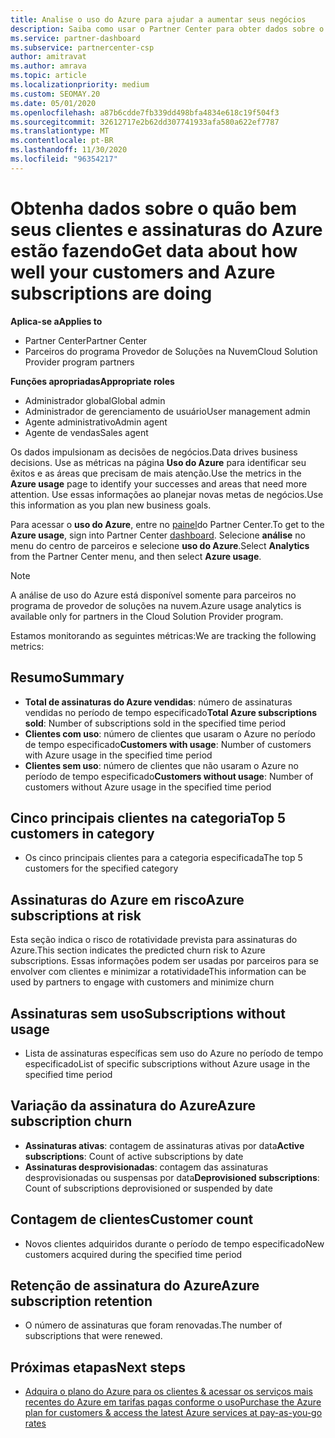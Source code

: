 ```yaml
---
title: Analise o uso do Azure para ajudar a aumentar seus negócios
description: Saiba como usar o Partner Center para obter dados sobre o uso de assinaturas do Azure de seus clientes. Os dados incluem assinaturas vendidas, em risco e em uso.
ms.service: partner-dashboard
ms.subservice: partnercenter-csp
author: amitravat
ms.author: amrava
ms.topic: article
ms.localizationpriority: medium
ms.custom: SEOMAY.20
ms.date: 05/01/2020
ms.openlocfilehash: a87b6cdde7fb339dd498bfa4834e618c19f504f3
ms.sourcegitcommit: 32612717e2b62dd307741933afa580a622ef7787
ms.translationtype: MT
ms.contentlocale: pt-BR
ms.lasthandoff: 11/30/2020
ms.locfileid: "96354217"
---
```

# <a name="get-data-about-how-well-your-customers-and-azure-subscriptions-are-doing"></a><span data-ttu-id="4f509-104">Obtenha dados sobre o quão bem seus clientes e assinaturas do Azure estão fazendo</span><span class="sxs-lookup"><span data-stu-id="4f509-104">Get data about how well your customers and Azure subscriptions are doing</span></span>

<span data-ttu-id="4f509-105">**Aplica-se a**</span><span class="sxs-lookup"><span data-stu-id="4f509-105">**Applies to**</span></span>

- <span data-ttu-id="4f509-106">Partner Center</span><span class="sxs-lookup"><span data-stu-id="4f509-106">Partner Center</span></span>
- <span data-ttu-id="4f509-107">Parceiros do programa Provedor de Soluções na Nuvem</span><span class="sxs-lookup"><span data-stu-id="4f509-107">Cloud Solution Provider program partners</span></span>

<span data-ttu-id="4f509-108">**Funções apropriadas**</span><span class="sxs-lookup"><span data-stu-id="4f509-108">**Appropriate roles**</span></span>

- <span data-ttu-id="4f509-109">Administrador global</span><span class="sxs-lookup"><span data-stu-id="4f509-109">Global admin</span></span>
- <span data-ttu-id="4f509-110">Administrador de gerenciamento de usuário</span><span class="sxs-lookup"><span data-stu-id="4f509-110">User management admin</span></span>
- <span data-ttu-id="4f509-111">Agente administrativo</span><span class="sxs-lookup"><span data-stu-id="4f509-111">Admin agent</span></span>
- <span data-ttu-id="4f509-112">Agente de vendas</span><span class="sxs-lookup"><span data-stu-id="4f509-112">Sales agent</span></span>

<span data-ttu-id="4f509-113">Os dados impulsionam as decisões de negócios.</span><span class="sxs-lookup"><span data-stu-id="4f509-113">Data drives business decisions.</span></span> <span data-ttu-id="4f509-114">Use as métricas na página **Uso do Azure** para identificar seu êxitos e as áreas que precisam de mais atenção.</span><span class="sxs-lookup"><span data-stu-id="4f509-114">Use the metrics in the **Azure usage** page to identify your successes and areas that need more attention.</span></span> <span data-ttu-id="4f509-115">Use essas informações ao planejar novas metas de negócios.</span><span class="sxs-lookup"><span data-stu-id="4f509-115">Use this information as you plan new business goals.</span></span>

<span data-ttu-id="4f509-116">Para acessar o **uso do Azure**, entre no [painel](https://partner.microsoft.com/dashboard)do Partner Center.</span><span class="sxs-lookup"><span data-stu-id="4f509-116">To get to the **Azure usage**, sign into Partner Center [dashboard](https://partner.microsoft.com/dashboard).</span></span> <span data-ttu-id="4f509-117">Selecione **análise** no menu do centro de parceiros e selecione **uso do Azure**.</span><span class="sxs-lookup"><span data-stu-id="4f509-117">Select **Analytics** from the Partner Center menu, and then select **Azure usage**.</span></span>

> [!NOTE]
> <span data-ttu-id="4f509-118">A análise de uso do Azure está disponível somente para parceiros no programa de provedor de soluções na nuvem.</span><span class="sxs-lookup"><span data-stu-id="4f509-118">Azure usage analytics is available only for partners in the Cloud Solution Provider program.</span></span>

<span data-ttu-id="4f509-119">Estamos monitorando as seguintes métricas:</span><span class="sxs-lookup"><span data-stu-id="4f509-119">We are tracking the following metrics:</span></span>

## <a name="summary"></a><span data-ttu-id="4f509-120">Resumo</span><span class="sxs-lookup"><span data-stu-id="4f509-120">Summary</span></span>

- <span data-ttu-id="4f509-121">**Total de assinaturas do Azure vendidas**: número de assinaturas vendidas no período de tempo especificado</span><span class="sxs-lookup"><span data-stu-id="4f509-121">**Total Azure subscriptions sold**: Number of subscriptions sold in the specified time period</span></span>  
- <span data-ttu-id="4f509-122">**Clientes com uso**: número de clientes que usaram o Azure no período de tempo especificado</span><span class="sxs-lookup"><span data-stu-id="4f509-122">**Customers with usage**: Number of customers with Azure usage in the specified time period</span></span>  
- <span data-ttu-id="4f509-123">**Clientes sem uso**: número de clientes que não usaram o Azure no período de tempo especificado</span><span class="sxs-lookup"><span data-stu-id="4f509-123">**Customers without usage**: Number of customers without Azure usage in the specified time period</span></span>  

## <a name="top-5-customers-in-category"></a><span data-ttu-id="4f509-124">Cinco principais clientes na categoria</span><span class="sxs-lookup"><span data-stu-id="4f509-124">Top 5 customers in category</span></span>

- <span data-ttu-id="4f509-125">Os cinco principais clientes para a categoria especificada</span><span class="sxs-lookup"><span data-stu-id="4f509-125">The top 5 customers for the specified category</span></span>  

## <a name="azure-subscriptions-at-risk"></a><span data-ttu-id="4f509-126">Assinaturas do Azure em risco</span><span class="sxs-lookup"><span data-stu-id="4f509-126">Azure subscriptions at risk</span></span>

<span data-ttu-id="4f509-127">Esta seção indica o risco de rotatividade prevista para assinaturas do Azure.</span><span class="sxs-lookup"><span data-stu-id="4f509-127">This section indicates the predicted churn risk to Azure subscriptions.</span></span> <span data-ttu-id="4f509-128">Essas informações podem ser usadas por parceiros para se envolver com clientes e minimizar a rotatividade</span><span class="sxs-lookup"><span data-stu-id="4f509-128">This information can be used by partners to engage with customers and minimize churn</span></span>

## <a name="subscriptions-without-usage"></a><span data-ttu-id="4f509-129">Assinaturas sem uso</span><span class="sxs-lookup"><span data-stu-id="4f509-129">Subscriptions without usage</span></span>

- <span data-ttu-id="4f509-130">Lista de assinaturas específicas sem uso do Azure no período de tempo especificado</span><span class="sxs-lookup"><span data-stu-id="4f509-130">List of specific subscriptions without Azure usage in the specified time period</span></span>  

## <a name="azure-subscription-churn"></a><span data-ttu-id="4f509-131">Variação da assinatura do Azure</span><span class="sxs-lookup"><span data-stu-id="4f509-131">Azure subscription churn</span></span>

- <span data-ttu-id="4f509-132">**Assinaturas ativas**: contagem de assinaturas ativas por data</span><span class="sxs-lookup"><span data-stu-id="4f509-132">**Active subscriptions**: Count of active subscriptions by date</span></span>  
- <span data-ttu-id="4f509-133">**Assinaturas desprovisionadas**: contagem das assinaturas desprovisionadas ou suspensas por data</span><span class="sxs-lookup"><span data-stu-id="4f509-133">**Deprovisioned subscriptions**: Count of subscriptions deprovisioned or suspended by date</span></span>  

## <a name="customer-count"></a><span data-ttu-id="4f509-134">Contagem de clientes</span><span class="sxs-lookup"><span data-stu-id="4f509-134">Customer count</span></span>

- <span data-ttu-id="4f509-135">Novos clientes adquiridos durante o período de tempo especificado</span><span class="sxs-lookup"><span data-stu-id="4f509-135">New customers acquired during the specified time period</span></span>  

## <a name="azure-subscription-retention"></a><span data-ttu-id="4f509-136">Retenção de assinatura do Azure</span><span class="sxs-lookup"><span data-stu-id="4f509-136">Azure subscription retention</span></span>

- <span data-ttu-id="4f509-137">O número de assinaturas que foram renovadas.</span><span class="sxs-lookup"><span data-stu-id="4f509-137">The number of subscriptions that were renewed.</span></span>

 ## <a name="next-steps"></a><span data-ttu-id="4f509-138">Próximas etapas</span><span class="sxs-lookup"><span data-stu-id="4f509-138">Next steps</span></span>

- [<span data-ttu-id="4f509-139">Adquira o plano do Azure para os clientes & acessar os serviços mais recentes do Azure em tarifas pagas conforme o uso</span><span class="sxs-lookup"><span data-stu-id="4f509-139">Purchase the Azure plan for customers & access the latest Azure services at pay-as-you-go rates</span></span>](purchase-azure-plan.md)
